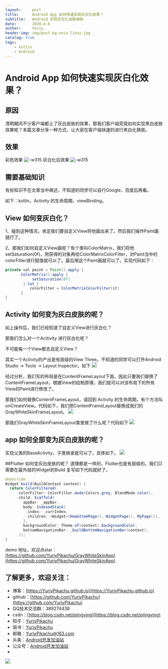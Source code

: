 ```yaml
---
layout:     post
title:      Android App 如何快速实现灰白化效果？
subtitle:   Android 实现灰白化皮肤焕肤
date:       2020-4-6
author:     Yuriy
header-img: img/post-bg-unix-linux.jpg
catalog: true
tags:
    - kotlin
    - Android
---
```

# Android App 如何快速实现灰白化效果？
## 原因
清明期间不少客户端都上了灰白皮肤的效果，那我们客户端究竟如何实现黑白皮肤效果呢？本篇文章分享一种方式，让大家在客户端快速的进行黑白化换肤。
## 效果
彩色效果
![-w315](https://tva1.sinaimg.cn/large/00831rSTly1gdkd8ga8zrj30hi0v2tb6.jpg)
灰白化后效果
![-w315](https://tva1.sinaimg.cn/large/00831rSTly1gdkbhy6vfqj30hk0v60v0.jpg)
## 需要基础知识
有些知识不在文章当中阐述，不知道的同学可以自行Google，百度后再看。

如下：kotlin，Activity 的生命周期，viewBinding。

## View 如何变灰白化？
1、碰到这种情况，肯定我们要自定义View将他画出来了。然后我们操作Paint画就行了。

2、那我们如何自定义View画呢？有个类叫ColorMatrix，我们将他setSaturation(0f)，用获得的对象再给ColorMatrixColorFilter，对Paint当中的colorFilter进行赋值就可以了。最后用这个Paint画就可以了。实现代码如下：
```java
private val paint = Paint().apply {
       ColorMatrix().apply {
            setSaturation(0f)
        }.let {
           colorFilter = ColorMatrixColorFilter(it)
       }
}
```
## Activity 如何变为灰白皮肤的呢？
如上操作后，我们已经知道了自定义View进行灰白化？

那我们怎么对一个Acitivity 进行灰白化呢？

不可能每一个View都去自定义View？

其实一个Activity的产出是有层级的View Three。不知道的同学可以打开Android Studio -> Tools -> Layout Inspector。如下
![](https://tva1.sinaimg.cn/large/00831rSTly1gdkc9mh2k5j30pm0e6aai.jpg)

经过分析，我们写的布局是在ContentFrameLayout下面，因此只要我们替换了ContentFrameLayout，根据View的绘制原理，我们就可以对该布局下的所有View的Paint进行修改了。

那我们如何替换ContentFrameLayout，请回到 Activity 的生命周期，有个方法叫 onCreateView。代码如下，我们把ContentFrameLayout替换成我们的GrayWhiteSkinFrameLayout。
![](https://tva1.sinaimg.cn/large/00831rSTly1gdkcpdurm7j30ye0i2t9h.jpg)

那我们GrayWhiteSkinFrameLayout类里做了什么呢？代码如下
![](https://tva1.sinaimg.cn/large/00831rSTly1gdkcl8db76j31400puab4.jpg)

## app 如何全部变为灰白皮肤的呢？
实现父类的BaseActivity，子类继承就可以了，具体如下。
![](https://tva1.sinaimg.cn/large/00831rSTly1gdkcqb40qzj30u00uztab.jpg)

##Flutter 如何变灰白皮肤的呢？
道理都是一样的，Flutter也是有层级的。我们只需要在最外层的Widget的Build 复写如下代码就好了。

```java
@override
Widget build(BuildContext context) {
  return ColorFiltered(
      colorFilter: ColorFilter.mode(Colors.grey, BlendMode.color),
      child: Scaffold(
        appBar: _appBar,
        body: IndexedStack(
          index: _currIndex,
          children: <Widget>[HomeItemPage(), WidgetPage(), MyPage()],
        ),
        backgroundColor: Theme.of(context).backgroundColor,
        bottomNavigationBar: _buildBottomNavigationBar(context),
      ));
}
```

demo 地址，欢迎点star：[https://github.com/YuriyPikachu/GrayWhiteSkinApp](https://github.com/YuriyPikachu/GrayWhiteSkinApp)

## 了解更多，欢迎关注：
* 博客：[https://YuriyPikachu.github.io](https://YuriyPikachu.github.io)
* github：[https://github.com/YuriyPikachu](https://github.com/YuriyPikachu)
* QQ技术交流群：389274438
* csdn：[https://blog.csdn.net/pjingying](https://blog.csdn.net/pjingying)
* 知乎：[YuriyPikachu](https://www.zhihu.com/people/YuriyPikachu)
* 简书：[YuriyPikachu](https://www.jianshu.com/u/1df4d713a12c)
* 邮箱：[YuriyPikachu@163.com](YuriyPikachu@163.com)
* 头条：[Android开发加油站](https://www.toutiao.com/c/user/1789857904/#mid=1581788092440589)
* 公众号：[Android开发加油站]() 
* 
![](https://tva1.sinaimg.cn/large/006tNbRwgy1gayiubsiuaj309k09kdfn.jpg)     

